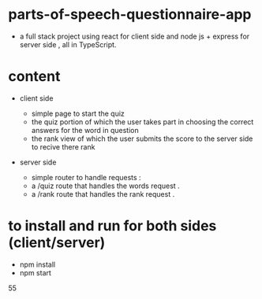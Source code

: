 # parts-of-speech-questionnaire-app
- a full stack project using react for client side and node js + express for server side , all in TypeScript.


# content
- client side
  - simple page to start the quiz
  - the quiz portion of which the user takes part in choosing the correct answers for the word in question
  - the rank view of which the user submits the score to the server side to recive there rank

- server side
  - simple router to handle requests :
  - a /quiz route that handles the words request .
  - a /rank route that handles the rank request .

# to install and run for both sides (client/server)
- npm install
- npm start

55
